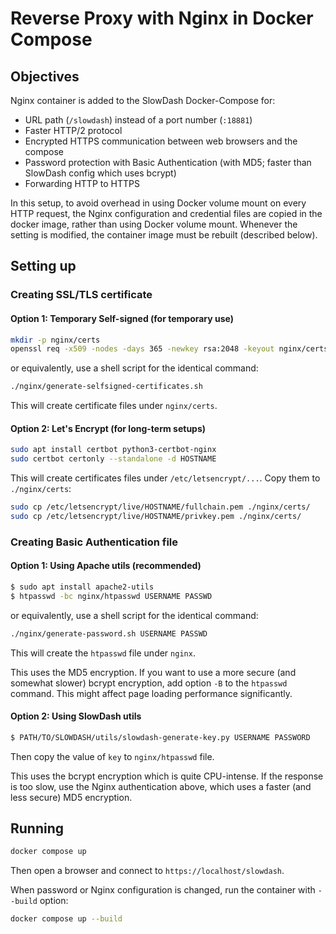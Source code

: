 
# Reverse Proxy with Nginx in Docker Compose

## Objectives
Nginx container is added to the SlowDash Docker-Compose for:

- URL path (`/slowdash`) instead of a port number (`:18881`)
- Faster HTTP/2 protocol
- Encrypted HTTPS communication between web browsers and the compose
- Password protection with Basic Authentication (with MD5; faster than SlowDash config which uses bcrypt)
- Forwarding HTTP to HTTPS

In this setup, to avoid overhead in using Docker volume mount on every HTTP request, the Nginx configuration and credential files are copied in the docker image, rather than using Docker volume mount. Whenever the setting is modified, the container image must be rebuilt (described below).


## Setting up
### Creating SSL/TLS certificate
#### Option 1: Temporary Self-signed (for temporary use)
```bash
mkdir -p nginx/certs
openssl req -x509 -nodes -days 365 -newkey rsa:2048 -keyout nginx/certs/privkey.pem -out nginx/certs/fullchain.pem -subj "/CN=localhost"
```

or equivalently, use a shell script for the identical command:
```bash
./nginx/generate-selfsigned-certificates.sh
```

This will create certificate files under `nginx/certs`.

#### Option 2: Let's Encrypt (for long-term setups)
```bash
sudo apt install certbot python3-certbot-nginx
sudo certbot certonly --standalone -d HOSTNAME
```
This will create certificates files under `/etc/letsencrypt/...`. Copy them to `./nginx/certs`:
```bash
sudo cp /etc/letsencrypt/live/HOSTNAME/fullchain.pem ./nginx/certs/
sudo cp /etc/letsencrypt/live/HOSTNAME/privkey.pem ./nginx/certs/
```


### Creating Basic Authentication file

#### Option 1: Using Apache utils (recommended)
```bash
$ sudo apt install apache2-utils
$ htpasswd -bc nginx/htpasswd USERNAME PASSWD
```

or equivalently, use a shell script for the identical command:
```bash
./nginx/generate-password.sh USERNAME PASSWD
```

This will create the `htpasswd` file under `nginx`.

This uses the MD5 encryption. If you want to use a more secure (and somewhat slower) bcrypt encryption, add option `-B` to the `htpasswd` command. This might affect page loading performance significantly.

#### Option 2: Using SlowDash utils
```bash
$ PATH/TO/SLOWDASH/utils/slowdash-generate-key.py USERNAME PASSWORD
```

Then copy the value of `key` to `nginx/htpasswd` file.

This uses the bcrypt encryption which is quite CPU-intense. If the response is too slow, use the Nginx authentication above, which uses a faster (and less secure) MD5 encryption.


## Running
```bash
docker compose up
```

Then open a browser and connect to `https://localhost/slowdash`.

When password or Nginx configuration is changed, run the container with `--build` option:
```bash
docker compose up --build
```
